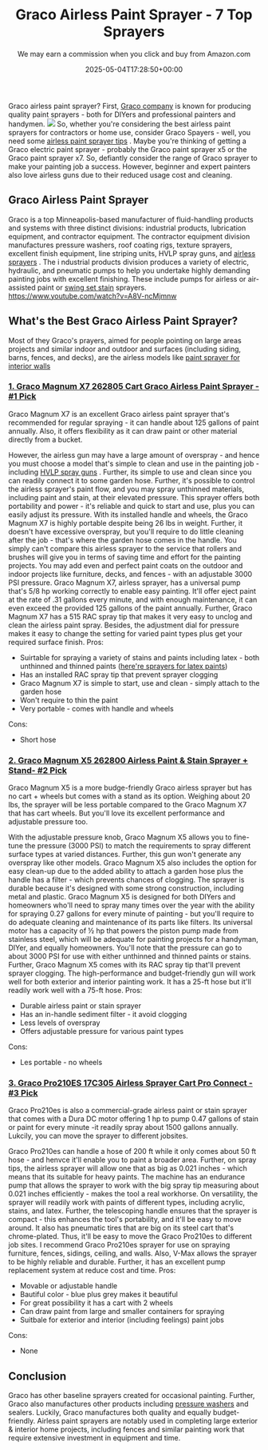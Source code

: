 ﻿---
author: We may earn a commission when you click and buy from Amazon.com
layout: post
title: Graco Airless Paint Sprayer - 7 Top Sprayers
date: '2025-05-04T17:28:50+00:00'
categories:
- DIY Paintings
tags: []
slug: /graco-airless-paint-sprayer/
lastmod: 2025-05-07T12:21:26+03:00
---

Graco airless paint sprayer?
First,
[Graco company](http://www.graco.com/us/en/about-graco.html)
is known for producing quality paint sprayers - both for DIYers and professional painters and handymen.
![](/assets/img/img/)
So, whether you're considering the best airless paint sprayers for contractors or home use, consider Graco Spayers - well, you need some
[airless paint sprayer tips](https://pestpolicy.com/airless-paint-sprayer-tips/)
.
Maybe you're thinking of getting a Graco electric paint sprayer - probably the Graco paint sprayer x5 or the Graco paint sprayer x7.
So, defiantly consider the range of Graco sprayer to make your painting job a success. However, beginner and expert painters also love airless guns due to their reduced usage cost and cleaning.
## Graco Airless Paint Sprayer
Graco is a top Minneapolis-based manufacturer of fluid-handling products and systems with three distinct divisions: industrial products, lubrication equipment, and contractor equipment.
The contractor equipment division manufactures pressure washers, roof coating rigs, texture sprayers, excellent finish equipment, line striping units, HVLP spray guns, and
[airless sprayers](https://pestpolicy.com/best-airless-paint-sprayer/)
.
The i
ndustrial products division produces a variety of electric, hydraulic, and pneumatic pumps to help you undertake highly demanding painting jobs with excellent finishing. These include pumps for airless or air-assisted paint or
[swing set stain](https://pestpolicy.com/best-stain-for-swing-set/)
sprayers.
https://www.youtube.com/watch?v=A8V-ncMjmnw
## What's the Best Graco Airless Paint Sprayer?
Most of they
Graco's prayers, aimed for people pointing on large areas projects and similar indoor and outdoor and surfaces (including siding, barns, fences, and decks), are the airless models like
[paint sprayer for interior walls](https://pestpolicy.com/best-paint-sprayer-for-interior-walls/)
### [1. Graco Magnum X7 262805 Cart Graco Airless Paint Sprayer - #1 Pick](https://www.amazon.com/dp/B0026SSW8G/?tag=p-policy-20)
Graco Magnum X7 is an excellent Graco airless paint sprayer that's recommended for regular spraying - it can handle about 125 gallons of paint annually. Also, it offers flexibility as it can draw paint or other material directly from a bucket.

However, the airless gun may have a large amount of overspray - and hence you must choose a model that's simple to clean and use in the painting job - including
[HVLP spray guns](https://pestpolicy.com/best-automotive-hvlp-spray-gun/)
. Further, its simple to use and clean since you can readily connect it to some garden hose.
Further, it's possible to control the airless sprayer's paint flow, and you may spray unthinned materials, including paint and stain, at their elevated pressure. This sprayer offers both portability and power - it's reliable and quick to start and use, plus you can easily adjust its pressure.
With its installed handle and wheels, the Graco Magnum X7 is highly portable despite being 26 lbs in weight. Further, it doesn't have excessive overspray, but you'll require to do little cleaning after the job - that's where the garden hose comes in the handle.
You simply can't compare this airless sprayer to the service that rollers and brushes will give you in terms of saving time and effort for the painting projects. You may add even and perfect paint coats on the outdoor and indoor projects like furniture, decks, and fences - with an adjustable 3000 PSI pressure.
Graco Magnum X7, airless sprayer, has a universal pump that's 5/8 hp working correctly to enable easy painting. It'll offer eject paint at the rate of .31 gallons every minute, and with enough maintenance, it can even exceed the provided 125 gallons of the paint annually.
Further, Graco Magnum X7 has a 515 RAC spray tip that makes it very easy to unclog and clean the airless paint spray. Besides, the adjustment dial for pressure makes it easy to change the setting for varied paint types plus get your required surface finish.
Pros:
- Suirtable for spraying a variety of stains and paints including latex - both unthinned and thinned paints ([here're sprayers for latex paints](https://pestpolicy.com/best-sprayer-for-latex-paint/))
- Has an installed RAC spray tip that prevent sprayer clogging
- Graco Magnum X7 is simple to start, use and clean - simply attach to the garden hose
- Won't require to thin the paint
- Very portable - comes with handle and wheels

Cons:
- Short hose

### [2. Graco Magnum X5 262800 Airless Paint & Stain Sprayer + Stand- #2 Pick](https://www.amazon.com/dp/B0026SR0FW/?tag=p-policy-20)
Graco Magnum X5 is a more budge-friendly Graco airless sprayer but has no cart + wheels but comes with a stand as its option. Weighing about 20 lbs, the sprayer will be less portable compared to the Graco Magnum X7 that has cart wheels. But you'll love its excellent performance and adjustable pressure too.

With the adjustable pressure knob, Graco Magnum X5 allows you to fine-tune the pressure (3000 PSI) to match the requirements to spray different surface types at varied distances. Further, this gun won't generate any overspray like other models.
Graco Magnum X5 also includes the option for easy clean-up due to the added ability to attach a garden hose plus the handle has a filter - which prevents chances of clogging. The sprayer is durable because it's designed with some strong construction, including metal and plastic.
Graco Magnum X5 is designed for both DIYers and homeowners who'll need to spray many times over the year with the ability for spraying 0.27 gallons for every minute of painting - but you'll require to do adequate cleaning and maintenance of its parts like filters.
Its universal motor has a capacity of ½ hp that powers the piston pump made from stainless steel, which will be adequate for painting projects for a handyman, DIYer, and equally homeowners. You'll note that the pressure can go to about 3000 PSI for use with either unthinned and thinned paints or stains.
Further, Graco Magnum X5 comes with its RAC spray tip that'll prevent sprayer clogging. The high-performance and budget-friendly gun will work well for both exterior and interior painting work. It has a 25-ft hose but it'll readily work well with a 75-ft hose.
Pros:
- Durable airless paint or stain sprayer
- Has an in-handle sediment filter - it avoid clogging
- Less levels of overspray
- Offers adjustable pressure for various paint types

Cons:
- Les portable - no wheels

### [3. Graco Pro210ES 17C305 Airless Sprayer Cart Pro Connect - #3 Pick](https://www.amazon.com/dp/B00W9M4XYQ/?tag=p-policy-20)
Graco Pro210es is also a commercial-grade airless paint or stain sprayer that comes with a Dura DC motor offering 1 hp to pump 0.47 gallons of stain or paint for every minute -it readily spray about 1500 gallons annually. Lukcily, you can move the sprayer to different jobsites.

Graco Pro210es can handle a hose of 200 ft while it only comes about 50 ft hose - and henvce it'll enable you to paint a broader area. Further, on spray tips, the airless sprayer will allow one that as big as 0.021 inches - which means that its suitable for heavy paints.
The machine has an endurance pump that allows the sprayer to work with the big spray tip measuring about 0.021 inches efficiently - makes the tool a real workhorse. On versatility, the sprayer will readily work with paints of different types, including acrylic, stains, and latex.
Further, the telescoping handle ensures that the sprayer is compact - this enhances the tool's portability, and it'll be easy to move around. It also has pneumatic tires that are big on its steel cart that's chrome-plated. Thus, it'll be easy to move the Graco Pro210es to different job sites.
I recommend Graco Pro210es sprayer for use on spraying furniture, fences, sidings, ceiling, and walls. Also, V-Max allows the sprayer to be highly reliable and durable. Further, it has an excellent pump replacement system at reduce cost and time.
Pros:
- Movable or adjustable handle
- Bautiful color - blue plus grey makes it beautiful
- For great possibility it has a cart with 2 wheels
- Can draw paint from large and smaller containers for spraying
- Suitbale for exterior and interior (including feelings) paint jobs

Cons:
- None

## Conclusion
Graco has other baseline sprayers created for occasional painting. Further, Graco also manufactures other products including
[pressure washers](https://pestpolicy.com/best-pressure-washer-for-paint-removal/)
and sealers. Luckily, Graco manufactures both quality and equally budget-friendly.
Airless paint sprayers are notably used in completing large exterior & interior home projects, including fences and similar painting work that require extensive investment in equipment and time.